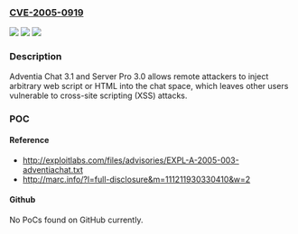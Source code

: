 ### [CVE-2005-0919](https://cve.mitre.org/cgi-bin/cvename.cgi?name=CVE-2005-0919)
![](https://img.shields.io/static/v1?label=Product&message=n%2Fa&color=blue)
![](https://img.shields.io/static/v1?label=Version&message=n%2Fa&color=blue)
![](https://img.shields.io/static/v1?label=Vulnerability&message=n%2Fa&color=brighgreen)

### Description

Adventia Chat 3.1 and Server Pro 3.0 allows remote attackers to inject arbitrary web script or HTML into the chat space, which leaves other users vulnerable to cross-site scripting (XSS) attacks.

### POC

#### Reference
- http://exploitlabs.com/files/advisories/EXPL-A-2005-003-adventiachat.txt
- http://marc.info/?l=full-disclosure&m=111211930330410&w=2

#### Github
No PoCs found on GitHub currently.

